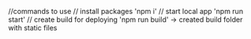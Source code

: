 //commands to use
// install packages 'npm i'
// start local app 'npm run start'
// create build for deploying 'npm run build' -> created build folder with static files